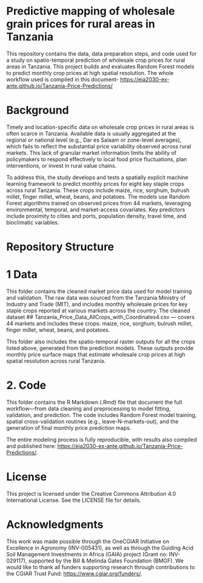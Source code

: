 # Predictive mapping of wholesale grain prices for rural areas in Tanzania

This repository contains the data, data preparation steps, and code used for a study on spatio-temporal prediction of wholesale crop prices for rural areas in Tanzania. This project builds and evaluates Random Forest models to predict monthly crop prices at high spatial resolution. The whole workflow used is compiled in this document- https://eia2030-ex-ante.github.io/Tanzania-Price-Predictions/

# Background
Timely and location-specific data on wholesale crop prices in rural areas is often scarce in Tanzania. Available data is usually aggregated at the regional or national level (e.g., Dar es Salaam or zone-level averages), which fails to reflect the substantial price variability observed across rural markets. This lack of granular market information limits the ability of policymakers to respond effectively to local food price fluctuations, plan interventions, or invest in rural value chains.

To address this, the study develops and tests a spatially explicit machine learning framework to predict monthly prices for eight key staple crops across rural Tanzania. These crops include maize, rice, sorghum, bulrush millet, finger millet, wheat, beans, and potatoes. The models use Random Forest algorithms trained on observed prices from 44 markets, leveraging environmental, temporal, and market-access covariates. Key predictors include proximity to cities and ports, population density, travel time, and bioclimatic variables.

# Repository Structure
# 1 Data
This folder contains the cleaned market price data used for model training and validation. The raw data was sourced from the Tanzania Ministry of Industry and Trade (MIT), and includes monthly wholesale prices for key staple crops reported at various markets across the country. The cleaned dataset ## Tanzania_Price_Data_AllCrops_with_Coordinates4.csv — covers 44 markets and includes these crops: maize, rice, sorghum, bulrush millet, finger millet, wheat, beans, and potatoes.

This folder also includes the spatio-temporal raster outputs for all the crops listed above, generated from the prediction models. These outputs provide monthly price surface maps that estimate wholesale crop prices at high spatial resolution across rural Tanzania.

# 2. Code
This folder contains the R Markdown (.Rmd) file that document the full workflow—from data cleaning and preprocessing to model fitting, validation, and prediction. The code includes Random Forest model training, spatial cross-validation routines (e.g., leave-N-markets-out), and the generation of final monthly price prediction maps.

The entire modeling process is fully reproducible, with results also compiled and published here: https://eia2030-ex-ante.github.io/Tanzania-Price-Predictions/.

# License
This project is licensed under the Creative Commons Attribution 4.0 International License. See the LICENSE file for details.

# Acknowledgments
This work was made possible through the OneCGIAR Initiative on Excellence in Agronomy (INV-005431), as well as through the Guiding Acid Soil Management Investments in Africa (GAIA) project (Grant no: INV-029117), supported by the Bill & Melinda Gates Foundation (BMGF). We would like to thank all funders supporting research through contributions to the CGIAR Trust Fund: https://www.cgiar.org/funders/.


